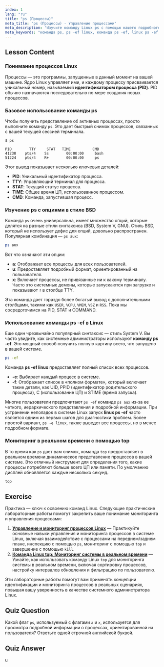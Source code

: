 ```yaml
---
index: 1
lang: "ru"
title: "ps (Процессы)"
meta_title: "ps (Процессы) - Управление процессами"
meta_description: "Изучите команду Linux ps с помощью нашего подробного руководства. Узнайте, как использовать команду ps -ef в Linux и другие опции для просмотра запущенных процессов, понимания PID и управления системными задачами. Идеальное начало вашего пути в Linux."
meta_keywords: "команда ps, ps -ef linux, команда ps -ef, linux ps -ef, ps -e linux, процессы Linux, идентификатор процесса, PID, команда top, путь в Linux"
---
```


## Lesson Content

### Понимание процессов Linux

Процессы — это программы, запущенные в данный момент на вашей машине. Ядро Linux управляет ими, и каждому процессу присваивается уникальный номер, называемый **идентификатором процесса (PID)**. PID обычно назначаются последовательно по мере создания новых процессов.

### Базовое использование команды ps

Чтобы получить представление об активных процессах, просто выполните команду `ps`. Это дает быстрый снимок процессов, связанных с вашей текущей сессией терминала.

```plaintext
$ ps

PID        TTY     STAT   TIME          CMD
41230    pts/4    Ss        00:00:00     bash
51224    pts/4    R+        00:00:00     ps
```

Этот вывод показывает несколько ключевых деталей:

- **PID**: Уникальный идентификатор процесса.
- **TTY**: Управляющий терминал для процесса.
- **STAT**: Текущий статус процесса.
- **TIME**: Общее время ЦП, использованное процессом.
- **CMD**: Команда, запустившая процесс.

### Изучение ps с опциями в стиле BSD

Команда `ps` очень универсальна, имеет множество опций, которые делятся на разные стили синтаксиса (BSD, System V, GNU). Стиль BSD, который не использует дефис для опций, довольно распространен. Популярная комбинация — `ps aux`:

```bash
ps aux
```

Вот что означают эти опции:

- **a**: Отображает все процессы для всех пользователей.
- **u**: Предоставляет подробный формат, ориентированный на пользователя.
- **x**: Включает процессы, не привязанные ни к какому терминалу. Часто это системные демоны, которые запускаются при загрузке и показывают `?` в столбце TTY.

Эта команда дает гораздо более богатый вывод с дополнительными столбцами, такими как `USER`, `%CPU`, `%MEM`, `VSZ` и `RSS`. Пока мы сосредоточимся на PID, STAT и COMMAND.

### Использование команды ps -ef в Linux

Еще один чрезвычайно популярный синтаксис — стиль System V. Вы часто увидите, как системные администраторы используют **команду ps -ef**. Это мощный способ получить полную картину всего, что запущено в вашей системе.

```bash
ps -ef
```

Команда **ps -ef linux** предоставляет полный список всех процессов.

- **-e**: Выбирает каждый процесс в системе.
- **-f**: Отображает список в «полном формате», который включает такие детали, как UID, PPID (идентификатор родительского процесса), C (использование ЦП) и STIME (время запуска).

Многие пользователи предпочитают `ps -ef` команде `ps aux` из-за ее четкого, иерархического представления и подробной информации. При устранении неполадок в системе Linux запуск **linux ps -ef** часто является одним из первых шагов для диагностики проблем. Более простой вариант, `ps -e linux`, также выведет все процессы, но в менее подробном формате.

### Мониторинг в реальном времени с помощью top

В то время как `ps` дает вам снимок, команда `top` предоставляет в реальном времени динамическое представление процессов в вашей системе. Это отличный инструмент для определения того, какие процессы потребляют больше всего ЦП или памяти. По умолчанию дисплей обновляется каждые несколько секунд.

```bash
top
```

## Exercise

Практика — ключ к освоению команд Linux. Следующие практические лабораторные работы помогут закрепить ваше понимание мониторинга и управления процессами:

1. **[Управление и мониторинг процессов Linux](https://labex.io/ru/labs/comptia-manage-and-monitor-linux-processes-590864)** — Практикуйте основные навыки управления и мониторинга процессов в системе Linux, включая взаимодействие с процессами на переднем/заднем плане, инспекцию с помощью `ps`, мониторинг с помощью `top` и завершение с помощью `kill`.
2. **[Команда Linux top: Мониторинг системы в реальном времени](https://labex.io/ru/labs/linux-linux-top-command-real-time-system-monitoring-388500)** — Узнайте, как использовать команду Linux `top` для мониторинга системы в реальном времени, включая сортировку процессов, настройку интервалов обновления и фильтрацию по пользователю.

Эти лабораторные работы помогут вам применять концепции идентификации и мониторинга процессов в реальных сценариях, повышая вашу уверенность в качестве системного администратора Linux.

## Quiz Question

Какой флаг `ps`, используемый с флагами `a` и `x`, используется для просмотра подробной информации о процессах, ориентированной на пользователя? Ответьте одной строчной английской буквой.

## Quiz Answer

u
